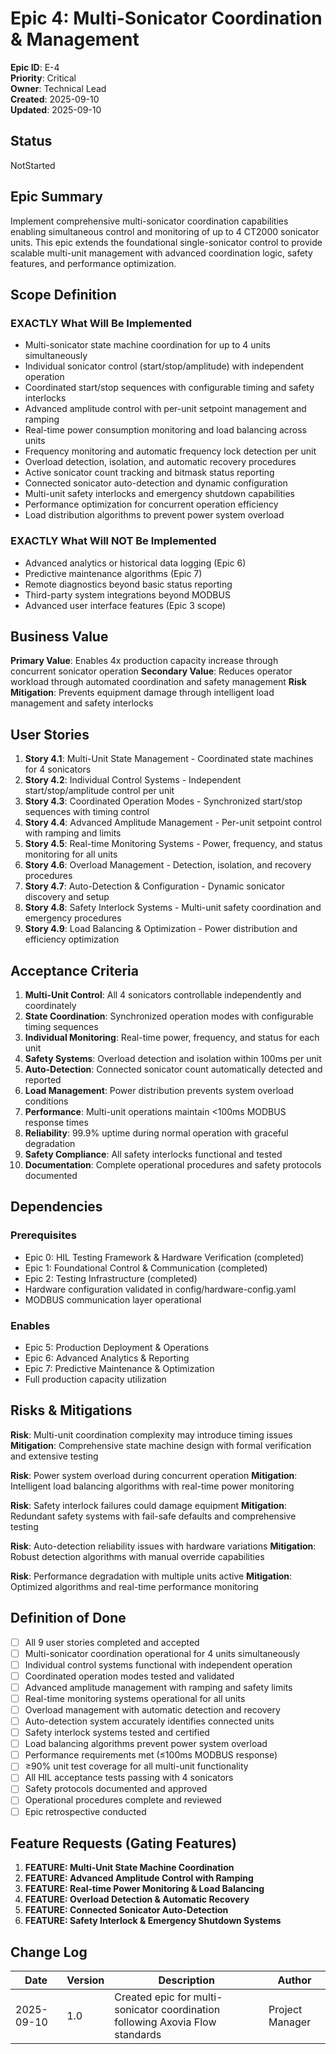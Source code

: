 # Epic 4: Multi-Sonicator Coordination & Management

**Epic ID**: E-4  
**Priority**: Critical  
**Owner**: Technical Lead  
**Created**: 2025-09-10  
**Updated**: 2025-09-10  

## Status

NotStarted

## Epic Summary

Implement comprehensive multi-sonicator coordination capabilities enabling simultaneous control and monitoring of up to 4 CT2000 sonicator units. This epic extends the foundational single-sonicator control to provide scalable multi-unit management with advanced coordination logic, safety features, and performance optimization.

## Scope Definition

### EXACTLY What Will Be Implemented

- Multi-sonicator state machine coordination for up to 4 units simultaneously
- Individual sonicator control (start/stop/amplitude) with independent operation
- Coordinated start/stop sequences with configurable timing and safety interlocks
- Advanced amplitude control with per-unit setpoint management and ramping
- Real-time power consumption monitoring and load balancing across units
- Frequency monitoring and automatic frequency lock detection per unit
- Overload detection, isolation, and automatic recovery procedures
- Active sonicator count tracking and bitmask status reporting
- Connected sonicator auto-detection and dynamic configuration
- Multi-unit safety interlocks and emergency shutdown capabilities
- Performance optimization for concurrent operation efficiency
- Load distribution algorithms to prevent power system overload

### EXACTLY What Will NOT Be Implemented

- Advanced analytics or historical data logging (Epic 6)
- Predictive maintenance algorithms (Epic 7)
- Remote diagnostics beyond basic status reporting
- Third-party system integrations beyond MODBUS
- Advanced user interface features (Epic 3 scope)

## Business Value

**Primary Value**: Enables 4x production capacity increase through concurrent sonicator operation
**Secondary Value**: Reduces operator workload through automated coordination and safety management
**Risk Mitigation**: Prevents equipment damage through intelligent load management and safety interlocks

## User Stories

1. **Story 4.1**: Multi-Unit State Management - Coordinated state machines for 4 sonicators
2. **Story 4.2**: Individual Control Systems - Independent start/stop/amplitude control per unit
3. **Story 4.3**: Coordinated Operation Modes - Synchronized start/stop sequences with timing control
4. **Story 4.4**: Advanced Amplitude Management - Per-unit setpoint control with ramping and limits
5. **Story 4.5**: Real-time Monitoring Systems - Power, frequency, and status monitoring for all units
6. **Story 4.6**: Overload Management - Detection, isolation, and recovery procedures
7. **Story 4.7**: Auto-Detection & Configuration - Dynamic sonicator discovery and setup
8. **Story 4.8**: Safety Interlock Systems - Multi-unit safety coordination and emergency procedures
9. **Story 4.9**: Load Balancing & Optimization - Power distribution and efficiency optimization

## Acceptance Criteria

1. **Multi-Unit Control**: All 4 sonicators controllable independently and coordinately
2. **State Coordination**: Synchronized operation modes with configurable timing sequences
3. **Individual Monitoring**: Real-time power, frequency, and status for each unit
4. **Safety Systems**: Overload detection and isolation within 100ms per unit
5. **Auto-Detection**: Connected sonicator count automatically detected and reported
6. **Load Management**: Power distribution prevents system overload conditions
7. **Performance**: Multi-unit operations maintain <100ms MODBUS response times
8. **Reliability**: 99.9% uptime during normal operation with graceful degradation
9. **Safety Compliance**: All safety interlocks functional and tested
10. **Documentation**: Complete operational procedures and safety protocols documented

## Dependencies

### Prerequisites

- Epic 0: HIL Testing Framework & Hardware Verification (completed)
- Epic 1: Foundational Control & Communication (completed)
- Epic 2: Testing Infrastructure (completed)
- Hardware configuration validated in config/hardware-config.yaml
- MODBUS communication layer operational

### Enables

- Epic 5: Production Deployment & Operations
- Epic 6: Advanced Analytics & Reporting
- Epic 7: Predictive Maintenance & Optimization
- Full production capacity utilization

## Risks & Mitigations

**Risk**: Multi-unit coordination complexity may introduce timing issues
**Mitigation**: Comprehensive state machine design with formal verification and extensive testing

**Risk**: Power system overload during concurrent operation
**Mitigation**: Intelligent load balancing algorithms with real-time power monitoring

**Risk**: Safety interlock failures could damage equipment
**Mitigation**: Redundant safety systems with fail-safe defaults and comprehensive testing

**Risk**: Auto-detection reliability issues with hardware variations
**Mitigation**: Robust detection algorithms with manual override capabilities

**Risk**: Performance degradation with multiple units active
**Mitigation**: Optimized algorithms and real-time performance monitoring

## Definition of Done

- [ ] All 9 user stories completed and accepted
- [ ] Multi-sonicator coordination operational for 4 units simultaneously
- [ ] Individual control systems functional with independent operation
- [ ] Coordinated operation modes tested and validated
- [ ] Advanced amplitude management with ramping and safety limits
- [ ] Real-time monitoring systems operational for all units
- [ ] Overload management with automatic detection and recovery
- [ ] Auto-detection system accurately identifies connected units
- [ ] Safety interlock systems tested and certified
- [ ] Load balancing algorithms prevent power system overload
- [ ] Performance requirements met (≤100ms MODBUS response)
- [ ] ≥90% unit test coverage for all multi-unit functionality
- [ ] All HIL acceptance tests passing with 4 sonicators
- [ ] Safety protocols documented and approved
- [ ] Operational procedures complete and reviewed
- [ ] Epic retrospective conducted

## Feature Requests (Gating Features)

1. **FEATURE: Multi-Unit State Machine Coordination**
2. **FEATURE: Advanced Amplitude Control with Ramping**
3. **FEATURE: Real-time Power Monitoring & Load Balancing**
4. **FEATURE: Overload Detection & Automatic Recovery**
5. **FEATURE: Connected Sonicator Auto-Detection**
6. **FEATURE: Safety Interlock & Emergency Shutdown Systems**

## Change Log

| Date | Version | Description | Author |
|------|---------|-------------|--------|
| 2025-09-10 | 1.0 | Created epic for multi-sonicator coordination following Axovia Flow standards | Project Manager |
